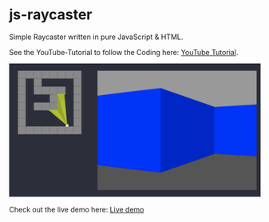 # js-raycaster
Simple Raycaster written in pure JavaScript & HTML.

See the YouTube-Tutorial to follow the Coding here: [YouTube Tutorial](https://youtu.be/ZmYtuTBSlsI).

![Raycaster Output][def]

[def]: ./raycaster.png

Check out the live demo here: [Live demo](https://ssl.webpack.de/raycaster.app-affairs.com)